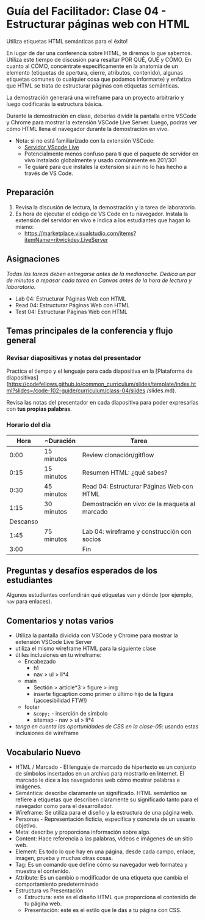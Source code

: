 # Guía del Facilitador: Clase 04 - Estructurar páginas web con HTML

Utiliza etiquetas HTML semánticas para el éxito!

En lugar de dar una conferencia sobre HTML, te diremos lo que sabemos. Utiliza este tiempo de discusión para resaltar POR QUÉ, QUÉ y CÓMO. En cuanto al CÓMO, concéntrate específicamente en la anatomía de un elemento (etiquetas de apertura, cierre, atributos, contenido), algunas etiquetas comunes (o cualquier cosa que podamos informarte) y enfatiza que HTML se trata de estructurar páginas con etiquetas semánticas.

La demostración generará una wireframe para un proyecto arbitrario y luego codificarás la estructura básica.

Durante la demostración en clase, deberías dividir la pantalla entre VSCode y Chrome para mostrar la extensión VSCode Live Server. Luego, podras ver cómo HTML llena el navegador durante la demostración en vivo.

- Nota: si no está familiarizado con la extensión VSCode:
   - [Servidor VScode Live](https://marketplace.visualstudio.com/items?itemName=ritwickdey.LiveServer)
   - Potencialmente menos confuso para tí que el paquete de servidor en vivo instalado globalmente y usado comúnmente en 201/301
   - Te guiaré para que instales la extensión si aún no lo has hecho a través de VS Code.

## Preparación

1. Revisa la discusión de lectura, la demostración y la tarea de laboratorio.
1. Es hora de ejecutar el código de VS Code en tu navegador. Instala la extensión del servidor en vivo e indica a los estudiantes que hagan lo mismo:
     - <https://marketplace.visualstudio.com/items?itemName=ritwickdey.LiveServer>

## Asignaciones

*Todas las tareas deben entregarse antes de la medianoche. Dedica un par de minutos a repasar cada tarea en Canvas antes de la hora de lectura y laboratorio.*

- Lab 04: Estructurar Páginas Web con HTML
- Read 04: Estructurar Páginas Web con HTML
- Test 04: Estructurar Páginas Web con HTML

## Temas principales de la conferencia y flujo general

### Revisar diapositivas y notas del presentador

Practica el tiempo y el lenguaje para cada diapositiva en la [Plataforma de diapositivas] (https://codefellows.github.io/common_curriculum/slides/template/index.html?slides=/code-102-guide/curriculum/class-04/slides /slides.md).

Revisa las notas del presentador en cada diapositiva para poder expresarlas con **tus propias palabras**.

### Horario del día

| Hora | ~Duración| Tarea |
|--- |--- |--- |
| 0:00 | 15 minutos | Review clonación/gitflow |
| 0:15 | 15 minutos | Resumen HTML: ¿qué sabes? |
| 0:30 | 45 minutos | Read 04: Estructurar Páginas Web con HTML |
| 1:15 | 30 minutos | Demostración en vivo: de la maqueta al marcado |
| Descanso | | |
| 1:45 | 75 minutos | Lab 04: wireframe y construcción con socios|
| 3:00 | | Fin |

## Preguntas y desafíos esperados de los estudiantes

Algunos estudiantes confundirán qué etiquetas van y dónde (por ejemplo, `nav` para enlaces).

## Comentarios y notas varios

- Utiliza la pantalla dividida con VSCode y Chrome para mostrar la extensión VSCode Live Server
- utiliza el mismo wireframe HTML para la siguiente clase
- útiles inclusiones en tu wireframe:
   - Encabezado
     - h1
     - nav > ul > li*4
   - main
     - Sectión > article*3 > figure > img
     - inserte figcaption como primer o último hijo de la figura (¡accesibilidad FTW!)
   - footer
     - `&copy;` - inserción de símbolo
     - sitemap - nav > ul > li*4
- *tenga en cuenta las oportunidades de CSS en la clase-05*: usando estas inclusiones de wireframe

## Vocabulario Nuevo

- HTML / Marcado - El lenguaje de marcado de hipertexto es un conjunto de símbolos insertados en un archivo para mostrarlo en Internet. El marcado le dice a los navegadores web cómo mostrar palabras e imágenes.
- Semántica: describe claramente un significado. HTML semántico se refiere a etiquetas que describen claramente su significado tanto para el navegador como para el desarrollador.
- Wireframe: Se utiliza para el diseño y la estructura de una página web.
- Personas - Representación ficticia, específica y concreta de un usuario objetivo.
- Meta: describe y proporciona información sobre algo.
- Content: Hace referencia a las palabras, videos e imágenes de un sitio web.
- Element: Es todo lo que hay en una página, desde cada campo, enlace, imagen, prueba y muchas otras cosas.
- Tag: Es un comando que define cómo su navegador web formatea y muestra el contenido.
- Attribute: Es un cambio o modificador de una etiqueta que cambia el comportamiento predeterminado
- Estructura vs Presentación
   - Estructura: este es el diseño HTML que proporciona el contenido de tu página web.
   - Presentación: este es el estilo que le das a tu página con CSS.
